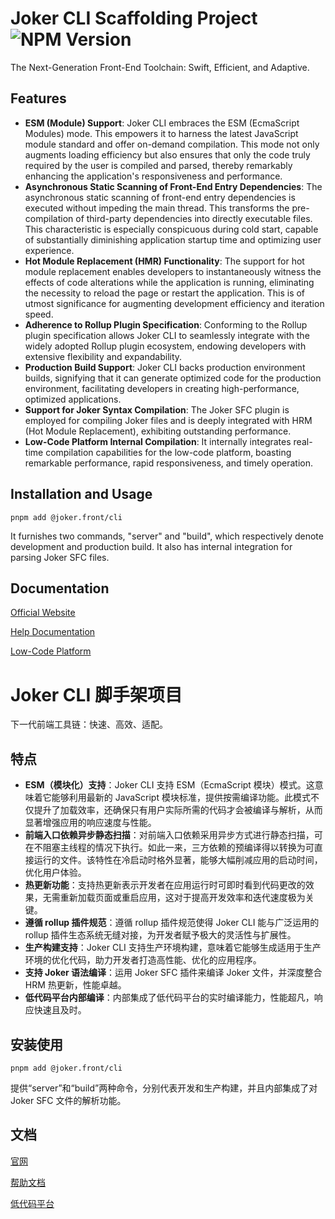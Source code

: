 # Joker CLI Scaffolding Project ![NPM Version](https://img.shields.io/npm/v/%40joker.front%2Fcli)

The Next-Generation Front-End Toolchain: Swift, Efficient, and Adaptive.

## Features

-   **ESM (Module) Support**: Joker CLI embraces the ESM (EcmaScript Modules) mode. This empowers it to harness the latest JavaScript module standard and offer on-demand compilation. This mode not only augments loading efficiency but also ensures that only the code truly required by the user is compiled and parsed, thereby remarkably enhancing the application's responsiveness and performance.
-   **Asynchronous Static Scanning of Front-End Entry Dependencies**: The asynchronous static scanning of front-end entry dependencies is executed without impeding the main thread. This transforms the pre-compilation of third-party dependencies into directly executable files. This characteristic is especially conspicuous during cold start, capable of substantially diminishing application startup time and optimizing user experience.
-   **Hot Module Replacement (HMR) Functionality**: The support for hot module replacement enables developers to instantaneously witness the effects of code alterations while the application is running, eliminating the necessity to reload the page or restart the application. This is of utmost significance for augmenting development efficiency and iteration speed.
-   **Adherence to Rollup Plugin Specification**: Conforming to the Rollup plugin specification allows Joker CLI to seamlessly integrate with the widely adopted Rollup plugin ecosystem, endowing developers with extensive flexibility and expandability.
-   **Production Build Support**: Joker CLI backs production environment builds, signifying that it can generate optimized code for the production environment, facilitating developers in creating high-performance, optimized applications.
-   **Support for Joker Syntax Compilation**: The Joker SFC plugin is employed for compiling Joker files and is deeply integrated with HRM (Hot Module Replacement), exhibiting outstanding performance.
-   **Low-Code Platform Internal Compilation**: It internally integrates real-time compilation capabilities for the low-code platform, boasting remarkable performance, rapid responsiveness, and timely operation.

## Installation and Usage

```
pnpm add @joker.front/cli
```

It furnishes two commands, "server" and "build", which respectively denote development and production build. It also has internal integration for parsing Joker SFC files.

## Documentation

[Official Website](https://www.jokers.pub)

[Help Documentation](https://front.jokers.pub#/cli)

[Low-Code Platform](https://lowcode.jokers.pub)

# Joker CLI 脚手架项目

下一代前端工具链：快速、高效、适配。

## 特点

-   **ESM（模块化）支持**：Joker CLI 支持 ESM（EcmaScript 模块）模式。这意味着它能够利用最新的 JavaScript 模块标准，提供按需编译功能。此模式不仅提升了加载效率，还确保只有用户实际所需的代码才会被编译与解析，从而显著增强应用的响应速度与性能。
-   **前端入口依赖异步静态扫描**：对前端入口依赖采用异步方式进行静态扫描，可在不阻塞主线程的情况下执行。如此一来，三方依赖的预编译得以转换为可直接运行的文件。该特性在冷启动时格外显著，能够大幅削减应用的启动时间，优化用户体验。
-   **热更新功能**：支持热更新表示开发者在应用运行时可即时看到代码更改的效果，无需重新加载页面或重启应用，这对于提高开发效率和迭代速度极为关键。
-   **遵循 rollup 插件规范**：遵循 rollup 插件规范使得 Joker CLI 能与广泛运用的 rollup 插件生态系统无缝对接，为开发者赋予极大的灵活性与扩展性。
-   **生产构建支持**：Joker CLI 支持生产环境构建，意味着它能够生成适用于生产环境的优化代码，助力开发者打造高性能、优化的应用程序。
-   **支持 Joker 语法编译**：运用 Joker SFC 插件来编译 Joker 文件，并深度整合 HRM 热更新，性能卓越。
-   **低代码平台内部编译**：内部集成了低代码平台的实时编译能力，性能超凡，响应快速且及时。

## 安装使用

```
pnpm add @joker.front/cli
```

提供“server”和“build”两种命令，分别代表开发和生产构建，并且内部集成了对 Joker SFC 文件的解析功能。

## 文档

[官网](https://www.jokers.pub)

[帮助文档](https://front.jokers.pub#/cli)

[低代码平台](https://lowcode.jokers.pub)
